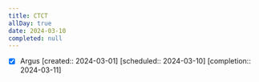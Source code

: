 ```yaml
---
title: CTCT
allDay: true
date: 2024-03-10
completed: null
---
```

- [x] Argus  [created:: 2024-03-01]  [scheduled:: 2024-03-10]  [completion:: 2024-03-11]